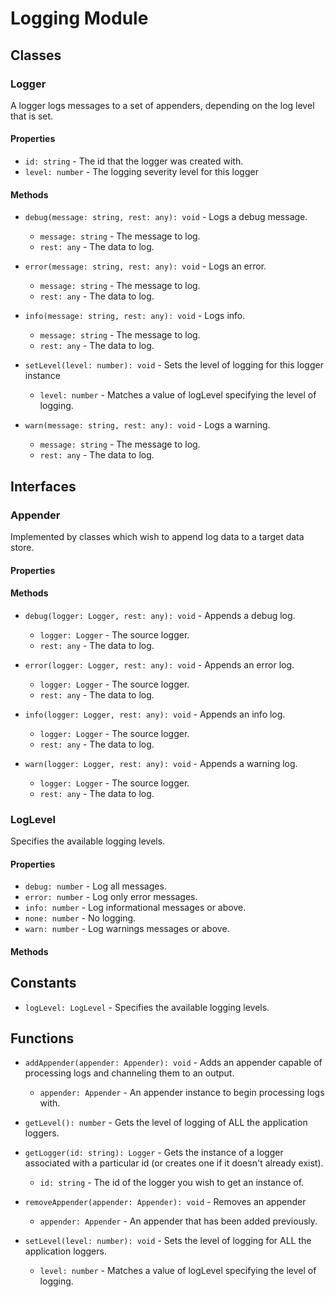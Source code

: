 # Logging Module

## Classes


### Logger

A logger logs messages to a set of appenders, depending on the log level that is set.

#### Properties

* `id: string` - The id that the logger was created with.
* `level: number` - The logging severity level for this logger

#### Methods


* `debug(message: string, rest: any): void` - Logs a debug message.
  * `message: string` - The message to log.
  * `rest: any` - The data to log.



* `error(message: string, rest: any): void` - Logs an error.
  * `message: string` - The message to log.
  * `rest: any` - The data to log.



* `info(message: string, rest: any): void` - Logs info.
  * `message: string` - The message to log.
  * `rest: any` - The data to log.



* `setLevel(level: number): void` - Sets the level of logging for this logger instance
  * `level: number` - Matches a value of logLevel specifying the level of logging.



* `warn(message: string, rest: any): void` - Logs a warning.
  * `message: string` - The message to log.
  * `rest: any` - The data to log.




## Interfaces


### Appender

Implemented by classes which wish to append log data to a target data store.

#### Properties


#### Methods


* `debug(logger: Logger, rest: any): void` - Appends a debug log.
  * `logger: Logger` - The source logger.
  * `rest: any` - The data to log.



* `error(logger: Logger, rest: any): void` - Appends an error log.
  * `logger: Logger` - The source logger.
  * `rest: any` - The data to log.



* `info(logger: Logger, rest: any): void` - Appends an info log.
  * `logger: Logger` - The source logger.
  * `rest: any` - The data to log.



* `warn(logger: Logger, rest: any): void` - Appends a warning log.
  * `logger: Logger` - The source logger.
  * `rest: any` - The data to log.




### LogLevel

Specifies the available logging levels.

#### Properties

* `debug: number` - Log all messages.
* `error: number` - Log only error messages.
* `info: number` - Log informational messages or above.
* `none: number` - No logging.
* `warn: number` - Log warnings messages or above.

#### Methods



## Constants

* `logLevel: LogLevel` - Specifies the available logging levels.

## Functions


* `addAppender(appender: Appender): void` - Adds an appender capable of processing logs and channeling them to an output.
  * `appender: Appender` - An appender instance to begin processing logs with.



* `getLevel(): number` - Gets the level of logging of ALL the application loggers.


* `getLogger(id: string): Logger` - Gets the instance of a logger associated with a particular id (or creates one if it doesn&#x27;t already exist).
  * `id: string` - The id of the logger you wish to get an instance of.


* `removeAppender(appender: Appender): void` - Removes an appender
  * `appender: Appender` - An appender that has been added previously.



* `setLevel(level: number): void` - Sets the level of logging for ALL the application loggers.
  * `level: number` - Matches a value of logLevel specifying the level of logging.


